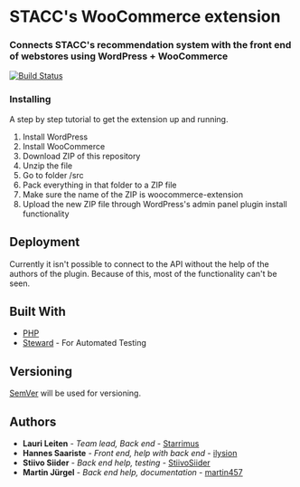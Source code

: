 # STACC's WooCommerce extension
### Connects STACC's recommendation system with the front end of webstores using WordPress + WooCommerce  

[![Build Status](https://travis-ci.com/stacc-dasso/woocommerce-extension.svg?branch=dev)](https://travis-ci.com/stacc-dasso/woocommerce-extension)

### Installing

A step by step tutorial to get the extension up and running.
1. Install WordPress
2. Install WooCommerce
3. Download ZIP of this repository
4. Unzip the file
5. Go to folder /src
6. Pack everything in that folder to a ZIP file
7. Make sure the name of the ZIP is woocommerce-extension
8. Upload the new ZIP file through WordPress's admin panel plugin install functionality

## Deployment

Currently it isn't possible to connect to the API without the help of the authors of the plugin.
Because of this, most of the functionality can't be seen.

## Built With

* [PHP](http://php.net/)
* [Steward](https://github.com/lmc-eu/steward) - For Automated Testing


## Versioning

[SemVer](http://semver.org/) will be used for versioning. 
## Authors

* **Lauri Leiten** - *Team lead, Back end* - [Starrimus](https://github.com/Starrimus)
* **Hannes Saariste** - *Front end, help with back end* - [ilysion](https://github.com/ilysion)
* **Stiivo Siider** - *Back end help, testing* - [StiivoSiider](https://github.com/StiivoSiider)
* **Martin Jürgel** - *Back end help, documentation* - [martin457](https://github.com/martin457)

